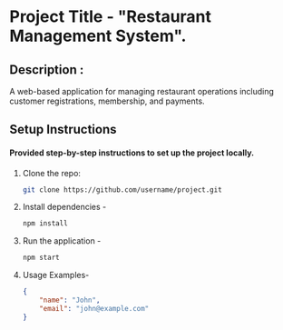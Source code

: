# Project Title - "Restaurant Management System".

## Description :
A web-based application for managing restaurant operations including customer registrations, membership, and payments.

## Setup Instructions
#### Provided step-by-step instructions to set up the project locally.

1. Clone the repo:
   ```bash
   git clone https://github.com/username/project.git


2. Install dependencies - 
    ```bash
    npm install

3. Run the application - 

    ```bash
    npm start

4. Usage Examples-
    ```json
    {
        "name": "John",
        "email": "john@example.com"
    }
